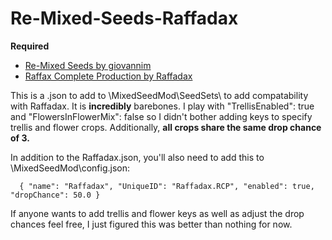 # Re-Mixed-Seeds-Raffadax

**Required**
- [Re-Mixed Seeds by giovannim](https://www.nexusmods.com/stardewvalley/mods/22311)
- [Raffax Complete Production by Raffadax](https://www.nexusmods.com/stardewvalley/mods/8256)

This is a .json to add to \MixedSeedMod\SeedSets\ to add compatability with Raffadax. It is **incredibly** barebones. I play with "TrellisEnabled": true and "FlowersInFlowerMix": false so I didn't bother adding keys to specify trellis and flower crops. Additionally, **all crops share the same drop chance of 3.** 

In addition to the Raffadax.json, you'll also need to add this to \MixedSeedMod\config.json:

`  
      {
            "name": "Raffadax",
            "UniqueID": "Raffadax.RCP",
            "enabled": true,
            "dropChance": 50.0
      }
  `

If anyone wants to add trellis and flower keys as well as adjust the drop chances feel free, I just figured this was better than nothing for now.
